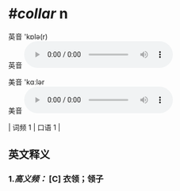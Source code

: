 # ***\#collar*** n
英音 'kɒlə(r)  
英音
<audio src="./media/collar-B.aac" controls="controls"></audio>

美音 'kɑːlər  
美音
<audio src="./media/collar.aac" controls="controls"></audio>



| 词频 1 | 口语 1 |  

英文释义
---
### 1.*高义频：* **[C] 衣领；领子**  


